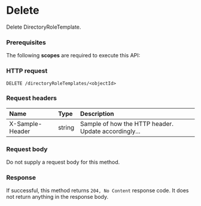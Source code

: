 # Delete

Delete DirectoryRoleTemplate.
### Prerequisites
The following **scopes** are required to execute this API: 
### HTTP request
<!-- { "blockType": "ignored" } -->
```http
DELETE /directoryRoleTemplates/<objectId>

```
### Request headers
| Name       | Type | Description|
|:---------------|:--------|:----------|
| X-Sample-Header  | string  | Sample of how the HTTP header. Update accordingly...|

### Request body
Do not supply a request body for this method.


### Response
If successful, this method returns `204, No Content` response code. It does not return anything in the response body.


<!-- uuid: b4be926f-97d2-496a-ae41-780833c16a05
2015-10-16 09:34:45 UTC -->
<!-- {
  "type": "#page.annotation",
  "description": "Delete",
  "keywords": "",
  "section": "documentation",
  "tocPath": ""
}-->